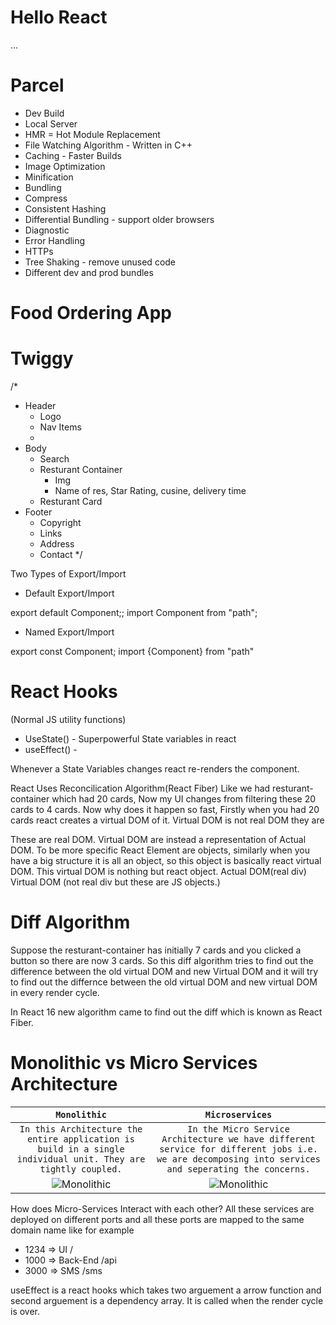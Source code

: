 # Hello React 


...
# Parcel
  - Dev Build
  - Local Server
  - HMR = Hot Module Replacement
  - File Watching Algorithm - Written in C++
  - Caching - Faster Builds
  - Image Optimization
  - Minification
  - Bundling
  - Compress
  - Consistent Hashing
  - Differential Bundling - support older browsers
  - Diagnostic
  - Error Handling
  - HTTPs
  - Tree Shaking - remove unused code
  - Different dev and prod bundles

  # Food Ordering App 
  # Twiggy

  /*
* Header
    - Logo
    - Nav Items
    - 
* Body
    - Search
    - Resturant Container
        - Img
        - Name of res, Star Rating, cusine, delivery time
    - Resturant Card
* Footer
    - Copyright
    - Links
    - Address
    - Contact
*/

Two Types of Export/Import

- Default Export/Import

export default Component;;
import Component from "path";

- Named Export/Import

export const Component;
import {Component} from "path"

# React Hooks

(Normal JS utility functions)
- UseState() - Superpowerful State variables in react
- useEffect() - 

Whenever a State Variables changes react re-renders the component.

React Uses Reconcilication Algorithm(React Fiber)
Like we had resturant-container which had 20 cards, Now my UI changes from filtering these 20 cards to 4 cards.
Now why does it happen so fast, Firstly when you had 20 cards react creates a virtual DOM of it. Virtual DOM is not real DOM they are
<div>
    <div>
    </div>
</div>
These are real DOM. Virtual DOM are instead a representation of Actual DOM. To be more specific React Element are objects, similarly when you have a 
big structure it is all an object, so this object is basically react virtual DOM. This virtual DOM is nothing but react object.
Actual DOM(real div)            Virtual DOM (not real div but these are JS objects.)
<div>                           <div>
    <div>                           <div>
        <div>                           <div>
        </div>                          </div>
    </div>                          </div>
</div>                          <div>

# Diff Algorithm
Suppose the resturant-container has initially 7 cards and you clicked a button so there are now 3 cards.
So this diff algorithm tries to find out the difference between the old virtual DOM and new Virtual DOM and it will try to find out the differnce between the old virtual DOM and new virtual DOM in every render cycle.

In React 16 new algorithm came to find out the diff which is known as React Fiber.

# Monolithic vs Micro Services Architecture



| `Monolithic` | `Microservices` | 
|:--------:|:--------:|
| `In this Architecture the entire application is build in a single individual unit. They are tightly coupled.` | `In the Micro Service Architecture we have different service for different jobs i.e. we are decomposing into services and seperating the concerns.` |
| ![Monolithic](https://ibb.co/RvyGRHJ) | ![Monolithic](https://ibb.co/RvyGRHJ) |

How does Micro-Services Interact with each other?
All these services are deployed on different ports and all these ports are mapped to the same domain name like for example
- 1234 => UI        /
- 1000 => Back-End  /api
- 3000 => SMS       /sms

useEffect is a react hooks which takes two arguement a arrow function and second arguement is a dependency array. It is called when the render cycle is over.


